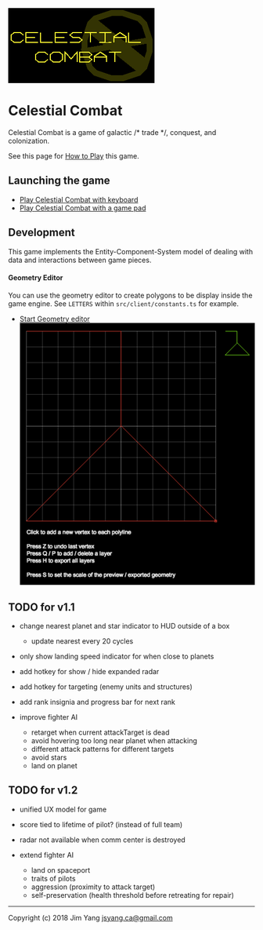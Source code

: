 <img src="how-to-play/title.png" align="center">

# Celestial Combat

Celestial Combat is a game of galactic /* trade */, conquest, and colonization. 

See this page for [How to Play](http://jsyang.ca/celestial/how-to-play) this game.

## Launching the game

- [Play Celestial Combat with keyboard](http://jsyang.ca/celestial)
- [Play Celestial Combat with a game pad](http://jsyang.ca/celestial?gamepad)

## Development

This game implements the Entity-Component-System model of dealing with data and interactions
between game pieces.

#### Geometry Editor

You can use the geometry editor to create polygons to be display inside the game engine.
See `LETTERS` within `src/client/constants.ts` for example. 

- [Start Geometry editor](http://jsyang.ca/celestial?editor)<br><img src="how-to-play/editor.png">

## TODO for v1.1

- change nearest planet and star indicator to HUD outside of a box
    - update nearest every 20 cycles
- only show landing speed indicator for when close to planets
- add hotkey for show / hide expanded radar
- add hotkey for targeting (enemy units and structures)
- add rank insignia and progress bar for next rank

- improve fighter AI
    - retarget when current attackTarget is dead
    - avoid hovering too long near planet when attacking
    - different attack patterns for different targets
    - avoid stars
    - land on planet

## TODO for v1.2
- unified UX model for game

- score tied to lifetime of pilot? (instead of full team)
- radar not available when comm center is destroyed

- extend fighter AI
    - land on spaceport
    - traits of pilots
    - aggression (proximity to attack target)
    - self-preservation (health threshold before retreating for repair)

---

Copyright (c) 2018 Jim Yang <jsyang.ca@gmail.com>